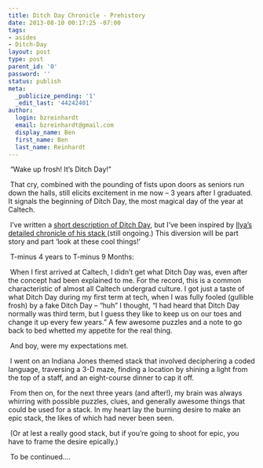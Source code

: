 ```yaml
---
title: Ditch Day Chronicle - Prehistory
date: 2013-08-10 00:17:25 -07:00
tags:
- asides
- Ditch-Day
layout: post
type: post
parent_id: '0'
password: ''
status: publish
meta:
  _publicize_pending: '1'
  _edit_last: '44242401'
author:
  login: bzreinhardt
  email: bzreinhardt@gmail.com
  display_name: Ben
  first_name: Ben
  last_name: Reinhardt
---
```


<p> “Wake up frosh! It’s Ditch Day!”</p>
<p> That cry, combined with the pounding of fists upon doors as seniors run down the halls, still elicits excitement in me now – 3 years after I graduated. It signals the beginning of Ditch Day, the most magical day of the year at Caltech. </p>
<p> I’ve written a <a href="http://benjaminreinhardt.wordpress.com/2013/05/24/wake-up-frosh-its-ditch-day/" target="_blank">short description of Ditch Day</a>, but I’ve been inspired by <a href="http://ilyanep.wordpress.com/2013/07/05/what-is-caltechs-ditch-day/" target="_blank">Ilya’s detailed chronicle of his stack </a>(still ongoing.) This diversion will be part story and part ‘look at these cool things!’</p>
<p> T-minus 4 years to T-minus 9 Months:</p>
<p> When I first arrived at Caltech, I didn’t get what Ditch Day was, even after the concept had been explained to me. For the record, this is a common characteristic of almost all Caltech undergrad culture. I got just a taste of what Ditch Day during my first term at tech, when I was fully fooled (gullible frosh) by a fake Ditch Day – “huh” I thought, “I had heard that Ditch Day normally was third term, but I guess they like to keep us on our toes and change it up every few years.” A few awesome puzzles and a note to go back to bed whetted my appetite for the real thing.</p>
<p> And boy, were my expectations met.</p>
<p> I went on an Indiana Jones themed stack that involved deciphering a coded language, traversing a 3-D maze, finding a location by shining a light from the top of a staff, and an eight-course dinner to cap it off.</p>
<p> From then on, for the next three years (and after!), my brain was always whirring with possible puzzles, clues, and generally awesome things that could be used for a stack. In my heart lay the burning desire to make an epic stack, the likes of which had never been seen.</p>
<p> (Or at lest a really good stack, but if you’re going to shoot for epic, you have to frame the desire epically.)</p>
<p> To be continued….</p>

